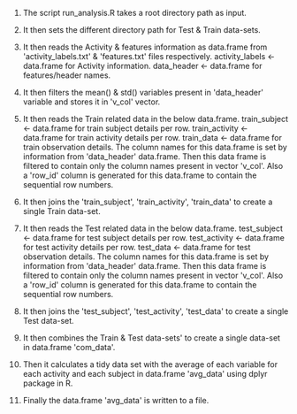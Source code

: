 
1. The script run_analysis.R takes a root directory path as input.

2. It then sets the different directory path for Test & Train data-sets.

3. It then reads the Activity & features information as data.frame from 'activity_labels.txt' & 'features.txt' files respectively.
	activity_labels <- data.frame for Activity information.
	data_header <- data.frame for features/header names.
	
4. It then filters the mean() & std() variables present in 'data_header' variable and stores it in 'v_col' vector.

5. It then reads the Train related data in the below data.frame.
	train_subject <- data.frame for train subject details per row.
	train_activity <- data.frame for train activity details per row.
	train_data <- data.frame for train observation details. The column names for this data.frame is set by information from 'data_header' data.frame. Then this data frame is filtered to contain only the column names present in vector 'v_col'. Also a 'row_id' column is generated for this data.frame to contain the sequential row numbers.
	
6. It then joins the 'train_subject', 'train_activity', 'train_data' to create a single Train data-set.

7. It then reads the Test related data in the below data.frame.
	test_subject <- data.frame for test subject details per row.
	test_activity <- data.frame for test activity details per row.
	test_data <- data.frame for test observation details. The column names for this data.frame is set by information from 'data_header' data.frame. Then this data frame is filtered to contain only the column names present in vector 'v_col'. Also a 'row_id' column is generated for this data.frame to contain the sequential row numbers.
	
8. It then joins the 'test_subject', 'test_activity', 'test_data' to create a single Test data-set.

9. It then combines the Train & Test data-sets' to create a single data-set in data.frame 'com_data'.

10. Then it calculates a tidy data set with the average of each variable for each activity and each subject in data.frame 'avg_data' using dplyr package in R.

11. Finally the data.frame 'avg_data' is written to a file.
